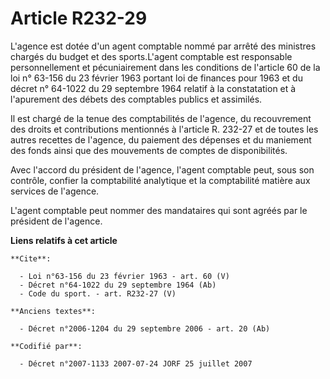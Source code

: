 # Article R232-29

L'agence est dotée d'un agent comptable nommé par arrêté des ministres chargés du budget et des sports.L'agent comptable est
responsable personnellement et pécuniairement dans les conditions de l'article 60 de la loi n° 63-156 du 23 février 1963
portant loi de finances pour 1963 et du décret n° 64-1022 du 29 septembre 1964 relatif à la constatation et à l'apurement des
débets des comptables publics et assimilés. 

Il est chargé de la tenue des comptabilités de l'agence, du recouvrement des droits et contributions mentionnés à l'article
R. 232-27 et de toutes les autres recettes de l'agence, du paiement des dépenses et du maniement des fonds ainsi que des
mouvements de comptes de disponibilités. 

Avec l'accord du président de l'agence, l'agent comptable peut, sous son contrôle, confier la comptabilité analytique et la
comptabilité matière aux services de l'agence.

L'agent comptable peut nommer des mandataires qui sont agréés par le président de l'agence.

**Liens relatifs à cet article**

	**Cite**:

	  - Loi n°63-156 du 23 février 1963 - art. 60 (V)
	  - Décret n°64-1022 du 29 septembre 1964 (Ab)
	  - Code du sport. - art. R232-27 (V)

	**Anciens textes**:

	  - Décret n°2006-1204 du 29 septembre 2006 - art. 20 (Ab)

	**Codifié par**:

	  - Décret n°2007-1133 2007-07-24 JORF 25 juillet 2007
